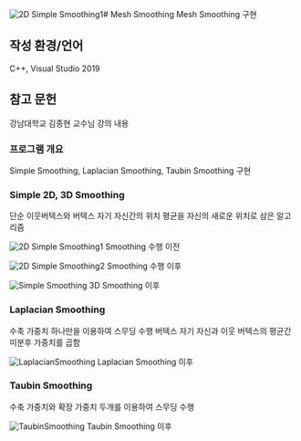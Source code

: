 ![2D Simple Smoothing1](https://github.com/frogio/MeshSmoothing/assets/12217092/621b7e8e-08e8-487b-a37f-feeb85cc1631)# Mesh Smoothing
Mesh Smoothing 구현

## 작성 환경/언어
C++, Visual Studio 2019

## 참고 문헌
강남대학교 김종현 교수님 강의 내용

### 프로그램 개요
Simple Smoothing, Laplacian Smoothing, Taubin Smoothing 구현

### Simple 2D, 3D Smoothing
단순 이웃버텍스와 버텍스 자기 자신간의 위치 평균을 자신의 새로운 위치로 삼은 알고리즘 

![2D Simple Smoothing1](https://github.com/frogio/MeshSmoothing/assets/12217092/1e7a7fef-543e-4384-a905-20606b108b53)
Smoothing 수행 이전

![2D Simple Smoothing2](https://github.com/frogio/MeshSmoothing/assets/12217092/85e63878-6262-4c5e-be09-6fb51ba93099)
Smoothing 수행 이후

![Simple Smoothing](https://github.com/frogio/MeshSmoothing/assets/12217092/e33c664f-a236-402d-8b24-1de83c05005e)
3D Smoothing 이후

### Laplacian Smoothing
수축 가중치 하나만을 이용하여 스무딩 수행
버텍스 자기 자신과 이웃 버텍스의 평균간 미분후 가중치를 곱함

![LaplacianSmoothing](https://github.com/frogio/MeshSmoothing/assets/12217092/61f8554c-7560-4a29-a07b-0aed3c8b80f1)
Laplacian Smoothing 이후

### Taubin Smoothing
수축 가중치와 확장 가중치 두개를 이용하여 스무딩 수행

![TaubinSmoothing](https://github.com/frogio/MeshSmoothing/assets/12217092/d655e765-a9e3-455f-acfb-1873e50ee1d9)
Taubin Smoothing 이후
